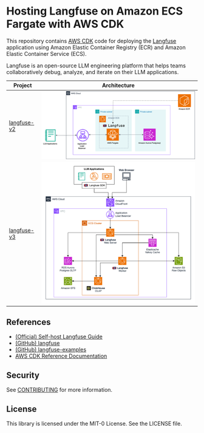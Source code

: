 
# Hosting Langfuse on Amazon ECS Fargate with AWS CDK

This repository contains [AWS CDK](https://docs.aws.amazon.com/cdk/v2/guide/home.html) code for deploying the [Langfuse](https://langfuse.com/) application using Amazon Elastic Container Registry (ECR) and Amazon Elastic Container Service (ECS).

Langfuse is an open-source LLM engineering platform that helps teams collaboratively debug, analyze, and iterate on their LLM applications.

| Project | Architecture |
|---------|--------------|
| [langfuse-v2](./langfuse-v2/) | ![](./langfuse-v2/langfuse-on-aws-ecs-fargate-arch.svg "Architecture diagram for Langfuse v2 deployment") |
| [langfuse-v3](./langfuse-v3/) | ![](./langfuse-v3/doc/CDK-Langfuse-Architecture.png "Architecture diagram for Langfuse v3 deployment") |

## References

 * [(Official) Self-host Langfuse Guide](https://langfuse.com/self-hosting)
 * [(GitHub) langfuse](https://github.com/langfuse/langfuse/)
 * [(GitHub) langfuse-examples](https://github.com/langfuse/langfuse-examples)
 * [AWS CDK Reference Documentation](https://docs.aws.amazon.com/cdk/api/v2/)

## Security

See [CONTRIBUTING](./CONTRIBUTING.md#security-issue-notifications) for more information.

## License

This library is licensed under the MIT-0 License. See the LICENSE file.
